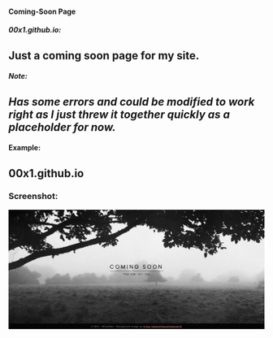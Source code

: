 #### Coming-Soon Page
##### 00x1.github.io:
Just a coming soon page for my site.
---
##### Note:
*Has some errors and could be modified to work right as I just threw it together quickly as a placeholder for now.*
---
#### Example:
00x1.github.io
---
### Screenshot:
![Screenshot of my Coming Soon Page](./assets/img/html-test-screenshot.jpg "Screenshot of my Coming Soon Page")
